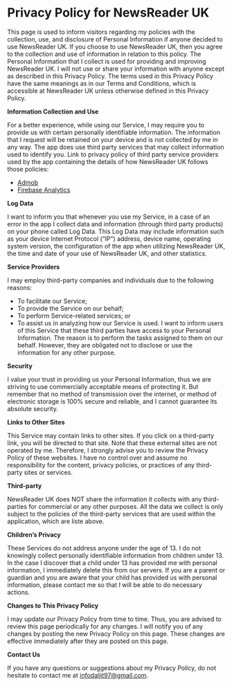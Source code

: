 # Privacy Policy for NewsReader UK

This page is used to inform visitors regarding my policies with the collection, use, and disclosure of Personal Information if anyone decided to use NewsReader UK. 
If you choose to use NewsReader UK, then you agree to the collection and use of information in relation to this policy. The Personal Information that I collect is used for providing and improving NewsReader UK. I will not use or share your information with anyone except as described in this Privacy Policy. 
The terms used in this Privacy Policy have the same meanings as in our Terms and Conditions, which is accessible at NewsReader UK unless otherwise defined in this Privacy Policy. 

**Information Collection and Use**

For a better experience, while using our Service, I may require you to provide us with certain personally identifiable information. The information that I request will be retained on your device and is not collected by me in any way. 
The app does use third party services that may collect information used to identify you. 
Link to privacy policy of third party service providers used by the app containing the details of how NewsReader UK follows those policies:

- [Admob](https://support.google.com/admob/answer/6128543?hl=en-GB)
- [Firebase Analytics](https://firebase.google.com/policies/analytics)
    
**Log Data**

I want to inform you that whenever you use my Service, in a case of an error in the app I collect data and information (through third party products) on your phone called Log Data. This Log Data may include information such as your device Internet Protocol (“IP”) address, device name, operating system version, the configuration of the app when utilizing NewsReader UK, the time and date of your use of NewsReader UK, and other statistics. 

**Service Providers**

I may employ third-party companies and individuals due to the following reasons: 
- To facilitate our Service; 
- To provide the Service on our behalf; 
- To perform Service-related services; or 
- To assist us in analyzing how our Service is used.
I want to inform users of this Service that these third parties have access to your Personal Information. The reason is to perform the tasks assigned to them on our behalf. However, they are obligated not to disclose or use the information for any other purpose. 

**Security**

I value your trust in providing us your Personal Information, thus we are striving to use commercially acceptable means of protecting it. But remember that no method of transmission over the internet, or method of electronic storage is 100% secure and reliable, and I cannot guarantee its absolute security. 

**Links to Other Sites**

This Service may contain links to other sites. If you click on a third-party link, you will be directed to that site. Note that these external sites are not operated by me. Therefore, I strongly advise you to review the Privacy Policy of these websites. I have no control over and assume no responsibility for the content, privacy policies, or practices of any third-party sites or services. 

**Third-party**

NewsReader UK does NOT share the information it collects with any third-parties for commercial or any other purposes. All the data we collect is only subject to the policies of the third-party services that are used within the application, which are liste above.

**Children’s Privacy**

These Services do not address anyone under the age of 13. I do not knowingly collect personally identifiable information from children under 13. In the case I discover that a child under 13 has provided me with personal information, I immediately delete this from our servers. If you are a parent or guardian and you are aware that your child has provided us with personal information, please contact me so that I will be able to do necessary actions. 

**Changes to This Privacy Policy**

I may update our Privacy Policy from time to time. Thus, you are advised to review this page periodically for any changes. I will notify you of any changes by posting the new Privacy Policy on this page. These changes are effective immediately after they are posted on this page. 

**Contact Us**

If you have any questions or suggestions about my Privacy Policy, do not hesitate to contact me at infodaljit97@gmail.com. 
